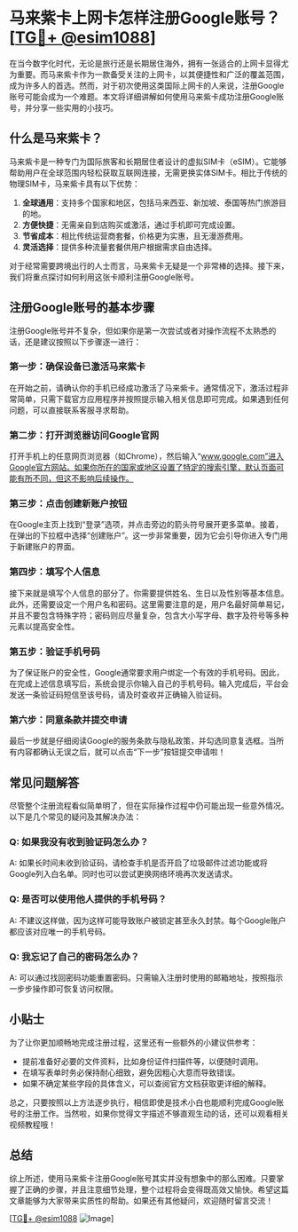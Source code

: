 # 马来紫卡上网卡怎样注册Google账号？[[TG💪+ @esim1088](https://t.me/s/esim1088)]

在当今数字化时代，无论是旅行还是长期居住海外，拥有一张适合的上网卡显得尤为重要。而马来紫卡作为一款备受关注的上网卡，以其便捷性和广泛的覆盖范围，成为许多人的首选。然而，对于初次使用这类国际上网卡的人来说，注册Google账号可能会成为一个难题。本文将详细讲解如何使用马来紫卡成功注册Google账号，并分享一些实用的小技巧。

## 什么是马来紫卡？

马来紫卡是一种专门为国际旅客和长期居住者设计的虚拟SIM卡（eSIM）。它能够帮助用户在全球范围内轻松获取互联网连接，无需更换实体SIM卡。相比于传统的物理SIM卡，马来紫卡具有以下优势：

1. **全球通用**：支持多个国家和地区，包括马来西亚、新加坡、泰国等热门旅游目的地。
2. **方便快捷**：无需亲自到店购买或激活，通过手机即可完成设置。
3. **节省成本**：相比传统运营商套餐，价格更为实惠，且无漫游费用。
4. **灵活选择**：提供多种流量套餐供用户根据需求自由选择。

对于经常需要跨境出行的人士而言，马来紫卡无疑是一个非常棒的选择。接下来，我们将重点探讨如何利用这张卡顺利注册Google账号。

## 注册Google账号的基本步骤

注册Google账号并不复杂，但如果你是第一次尝试或者对操作流程不太熟悉的话，还是建议按照以下步骤逐一进行：

### 第一步：确保设备已激活马来紫卡

在开始之前，请确认你的手机已经成功激活了马来紫卡。通常情况下，激活过程非常简单，只需下载官方应用程序并按照提示输入相关信息即可完成。如果遇到任何问题，可以直接联系客服寻求帮助。

### 第二步：打开浏览器访问Google官网

打开手机上的任意网页浏览器（如Chrome），然后输入“www.google.com”进入Google官方网站。如果你所在的国家或地区设置了特定的搜索引擎，默认页面可能有所不同，但这不影响后续操作。

### 第三步：点击创建新账户按钮

在Google主页上找到“登录”选项，并点击旁边的箭头符号展开更多菜单。接着，在弹出的下拉框中选择“创建账户”。这一步非常重要，因为它会引导你进入专门用于新建账户的界面。

### 第四步：填写个人信息

接下来就是填写个人信息的部分了。你需要提供姓名、生日以及性别等基本信息。此外，还需要设定一个用户名和密码。这里需要注意的是，用户名最好简单易记，并且不要包含特殊字符；密码则应尽量复杂，包含大小写字母、数字及符号等多种元素以提高安全性。

### 第五步：验证手机号码

为了保证账户的安全性，Google通常要求用户绑定一个有效的手机号码。因此，在完成上述信息填写后，系统会提示你输入自己的手机号码。输入完成后，平台会发送一条验证码短信至该号码，请及时查收并正确输入验证码。

### 第六步：同意条款并提交申请

最后一步就是仔细阅读Google的服务条款与隐私政策，并勾选同意复选框。当所有内容都确认无误之后，就可以点击“下一步”按钮提交申请啦！

## 常见问题解答

尽管整个注册流程看似简单明了，但在实际操作过程中仍可能出现一些意外情况。以下是几个常见的疑问及其解决办法：

### Q: 如果我没有收到验证码怎么办？
A: 如果长时间未收到验证码，请检查手机是否开启了垃圾邮件过滤功能或将Google列入白名单。同时也可以尝试更换网络环境再次发送请求。

### Q: 是否可以使用他人提供的手机号码？
A: 不建议这样做，因为这样可能导致账户被锁定甚至永久封禁。每个Google账户都应该对应唯一的手机号码。

### Q: 我忘记了自己的密码怎么办？
A: 可以通过找回密码功能重置密码。只需输入注册时使用的邮箱地址，按照指示一步步操作即可恢复访问权限。

## 小贴士

为了让你更加顺畅地完成注册过程，这里还有一些额外的小建议供参考：

- 提前准备好必要的文件资料，比如身份证件扫描件等，以便随时调用。
- 在填写表单时务必保持耐心细致，避免因粗心大意而导致错误。
- 如果不确定某些字段的具体含义，可以查阅官方文档获取更详细的解释。

总之，只要按照以上方法逐步执行，相信即使是技术小白也能顺利完成Google账号的注册工作。当然啦，如果你觉得文字描述不够直观生动的话，还可以观看相关视频教程哦！

## 总结

综上所述，使用马来紫卡注册Google账号其实并没有想象中的那么困难。只要掌握了正确的步骤，并且注意细节处理，整个过程将会变得既高效又愉快。希望这篇文章能够为大家带来实质性的帮助。如果还有其他疑问，欢迎随时留言交流！

[[TG💪+ @esim1088](https://t.me/s/esim1088) ![Image](https://i.postimg.cc/4NQfJmqS/Snipaste-2025-05-13-00-14-12.png)]